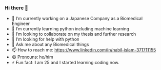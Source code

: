 ### Hi there 👋


- 🔭 I’m currently working on a Japanese Company as a Biomedical Engineer
- 🌱 I’m currently learning python including machine learning
- 👯 I’m looking to collaborate on my thesis and further research
- 🤔 I’m looking for help with python
- 💬 Ask me about any Biomedical things
- 📫 How to reach me: https://www.linkedin.com/in/nabil-islam-371711155
- 😄 Pronouns: he/him
- ⚡ Fun fact: I am 25 and I started learning coding now.

